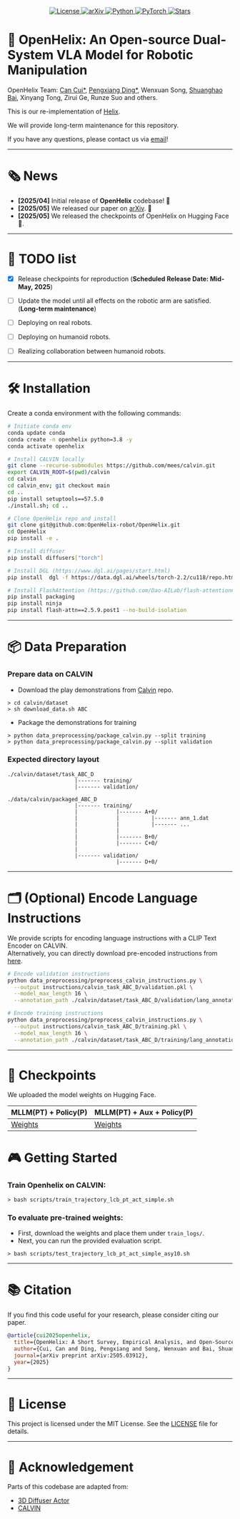 <p align="center">
  <a href="https://opensource.org/licenses/MIT">
    <img alt="License" src="https://img.shields.io/badge/license-MIT-green.svg">
  </a>
  <a href="https://arxiv.org/abs/2505.03912">
    <img alt="arXiv" src="https://img.shields.io/badge/arXiv-OpenHelix-blue">
  </a>
  <a href="https://anaconda.org/">
    <img alt="Python" src="https://img.shields.io/badge/python-3.8-blue">
  </a>
  <a href="https://pytorch.org/">
    <img alt="PyTorch" src="https://img.shields.io/badge/framework-PyTorch-red">
  </a>
  <a href="https://github.com/OpenHelix-robot/OpenHelix/stargazers">
    <img alt="Stars" src="https://img.shields.io/github/stars/OpenHelix-robot/OpenHelix?style=social">
  </a>
</p>

# 🚀 OpenHelix: An Open-source Dual-System VLA Model for Robotic Manipulation

OpenHelix Team: 
[Can Cui*](https://cuixxx.github.io), [Pengxiang Ding*](https://dingpx.github.io), Wenxuan Song, [Shuanghao Bai](https://github.com/BaiShuanghao), Xinyang Tong, Zirui Ge, Runze Suo and others.

This is our re-implementation of [Helix](https://www.figure.ai/news/helix).

We will provide long-term maintenance for this repository.

If you have any questions, please contact us via [email](dingpx[AT]gmail.com)! 

---

# 🗞️ News
- **[2025/04]** Initial release of **OpenHelix** codebase! 🎉
- **[2025/05]** We released our paper on [arXiv](https://arxiv.org/abs/2505.03912). 📄
- **[2025/05]** We released the checkpoints of OpenHelix on Hugging Face 🤗.
---

# 📌 TODO list
- [x] Release checkpoints for reproduction (**Scheduled Release Date: Mid-May, 2025**)
- [ ] Update the model until all effects on the robotic arm are satisfied. (**Long-term maintenance**)
- [ ] Deploying on real robots. 
- [ ] Deploying on humanoid robots.
- [ ] Realizing collaboration between humanoid robots.



---

# 🛠️ Installation

Create a conda environment with the following commands:

```bash
# Initiate conda env
conda update conda
conda create -n openhelix python=3.8 -y
conda activate openhelix

# Install CALVIN locally
git clone --recurse-submodules https://github.com/mees/calvin.git
export CALVIN_ROOT=$(pwd)/calvin
cd calvin
cd calvin_env; git checkout main
cd ..
pip install setuptools==57.5.0
./install.sh; cd ..

# Clone OpenHelix repo and install
git clone git@github.com:OpenHelix-robot/OpenHelix.git
cd OpenHelix
pip install -e .

# Install diffuser
pip install diffusers["torch"]

# Install DGL (https://www.dgl.ai/pages/start.html)
pip install  dgl -f https://data.dgl.ai/wheels/torch-2.2/cu118/repo.html

# Install FlashAttention (https://github.com/Dao-AILab/flash-attention#installation-and-features)
pip install packaging
pip install ninja
pip install flash-attn==2.5.9.post1 --no-build-isolation
```

---

# 📦 Data Preparation

### Prepare data on CALVIN

* Download the play demonstrations from [Calvin](https://github.com/mees/calvin) repo.
```
> cd calvin/dataset
> sh download_data.sh ABC
```

* Package the demonstrations for training
```
> python data_preprocessing/package_calvin.py --split training
> python data_preprocessing/package_calvin.py --split validation
```

### Expected directory layout
```
./calvin/dataset/task_ABC_D
                     |------- training/
                     |------- validation/

./data/calvin/packaged_ABC_D
                     |------- training/
                     |            |------- A+0/
                     |            |          |------- ann_1.dat
                     |            |          |------- ...
                     |            |
                     |            |------- B+0/
                     |            |------- C+0/
                     |
                     |------- validation/
                                  |------- D+0/
```

---

# 🗂️ (Optional) Encode Language Instructions

We provide scripts for encoding language instructions with a CLIP Text Encoder on CALVIN.  
Alternatively, you can directly download pre-encoded instructions from [here](https://huggingface.co/katefgroup/3d_diffuser_actor/blob/main/instructions.zip).

```bash
# Encode validation instructions
python data_preprocessing/preprocess_calvin_instructions.py \
  --output instructions/calvin_task_ABC_D/validation.pkl \
  --model_max_length 16 \
  --annotation_path ./calvin/dataset/task_ABC_D/validation/lang_annotations/auto_lang_ann.npy

# Encode training instructions
python data_preprocessing/preprocess_calvin_instructions.py \
  --output instructions/calvin_task_ABC_D/training.pkl \
  --model_max_length 16 \
  --annotation_path ./calvin/dataset/task_ABC_D/training/lang_annotations/auto_lang_ann.npy
```

---
# 📍 Checkpoints

We uploaded the model weights on Hugging Face.

| MLLM(PT) + Policy(P) | MLLM(PT) + Aux + Policy(P) |
|----------------------|-----------------------------|
| [Weights](https://huggingface.co/OpenHelix/openhelix/tree/main/prompt_tuning) | [Weights](https://huggingface.co/OpenHelix/openhelix/tree/main/prompt_tuning_aux) |

# 🎮 Getting Started

### Train Openhelix on CALVIN:
```
> bash scripts/train_trajectory_lcb_pt_act_simple.sh
```
### To evaluate pre-trained weights:
  - First, download the weights and place them under `train_logs/`.
  - Next, you can run the provided evaluation script.
```
> bash scripts/test_trajectory_lcb_pt_act_simple_asy10.sh
```
---

# 📚 Citation

If you find this code useful for your research, please consider citing our paper.

```bibtex
@article{cui2025openhelix,
  title={OpenHelix: A Short Survey, Empirical Analysis, and Open-Source Dual-System VLA Model for Robotic Manipulation},
  author={Cui, Can and Ding, Pengxiang and Song, Wenxuan and Bai, Shuanghao and Tong, Xinyang and Ge, Zirui and Suo, Runze and Zhou, Wanqi and Liu, Yang and Jia, Bofang and others},
  journal={arXiv preprint arXiv:2505.03912},
  year={2025}
}
```

---

# 📄 License

This project is licensed under the MIT License. See the [LICENSE](./LICENSE) file for details.

---

# 🙏 Acknowledgement

Parts of this codebase are adapted from:
- [3D Diffuser Actor](https://3d-diffuser-actor.github.io/)
- [CALVIN](https://github.com/mees/calvin)
